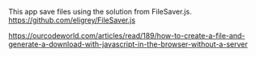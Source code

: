 This app save files using the solution from FileSaver.js.
https://github.com/eligrey/FileSaver.js

https://ourcodeworld.com/articles/read/189/how-to-create-a-file-and-generate-a-download-with-javascript-in-the-browser-without-a-server